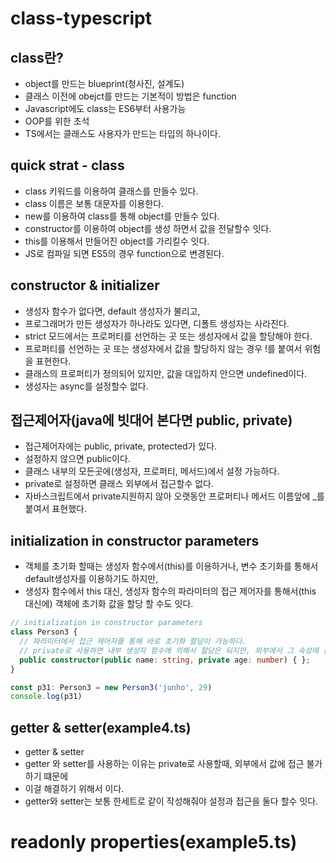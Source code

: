 # class-typescript

## class란?
- object를 만드는 blueprint(청사진, 설계도)
- 클래스 이전에 obejct를 만드는 기본적이 방법은 function
- Javascript에도 class는 ES6부터 사용가능
- OOP를 위한 초석
- TS에서는 클래스도 사용자가 만드는 타입의 하나이다.

## quick strat - class
- class 키워드를 이용하여 클래스를 만들수 있다.
- class 이름은 보통 대문자를 이용한다.
- new를 이용하여 class를 통해 object를 만들수 있다.
- constructor를 이용하여 object를 생성 하면서 값을 전달할수 잇다.
- this를 이용해서 만들어진 object를 가리킬수 잇다.
- JS로 컴파일 되면 ES5의 경우 function으로 변경된다.

## constructor & initializer
- 생성자 함수가 없다면, default 생성자가 불리고,
- 프로그래머가 만든 생성자가 하나라도 있다면, 디폴트 생성자는 사라진다.
- strict 모드에서는 프로퍼티를 선언하는 곳 또는 생성자에서 값을 할당해야 한다.
- 프로퍼티를 선언하는 곳 또는 생성자에서 값을 할당하지 않는 경우 !를 붙여서 위험을 표현한다.
- 클래스의 프로퍼티가 정의되어 있지만, 값을 대입하지 안으면 undefined이다.
- 생성자는 async를 설정할수 없다.

## 접근제어자(java에 빗대어 본다면 public, private)
- 접근제어자에는 public, private, protected가 있다.
- 설정하지 않으면 public이다.
- 클래스 내부의 모든곳에(생성자, 프로퍼티, 메서드)에서 설정 가능하다.
- private로 설정하면 클래스 외부에서 접근할수 없다.
- 자바스크립트에서 private지원하지 않아 오랫동안 프로퍼티나 메서드 이름앞에 _를 붙여서 표현했다.

## initialization in constructor parameters
- 객체를 초기화 할때는 생성자 함수에서(this)를 이용하거나, 변수 초기화를 통해서 default생성자를 이용하기도 하지만,
- 생성자 함수에서 this 대신, 생성자 함수의 파라미터의 접근 제어자를 통해서(this 대신에) 객체에 초기화 값을 할당 할 수도 잇다.
``` ts
// initialization in constructor parameters
class Person3 {
  // 파라미터에서 접근 제어자를 통해 바로 초기화 할당이 가능하다.
  // private로 사용하면 내부 생성자 함수에 의해서 할당은 되지만, 외부에서 그 속성에 접근해서 값을 바꿀순 없다.
  public constructor(public name: string, private age: number) { };
}

const p31: Person3 = new Person3('junho', 29)
console.log(p31)
```

## getter & setter(example4.ts)
- getter & setter
-  getter 와 setter를 사용하는 이유는 private로 사용할때, 외부에서 값에 접근 불가하기 떄문에 
- 이걸 해결하기 위해서 이다.
- getter와 setter는 보통 한세트로 같이 작성해줘야 설정과 접근을 둘다 할수 잇다.

# readonly properties(example5.ts)
